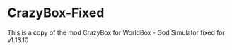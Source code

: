 # CrazyBox-Fixed
This is a copy of the mod CrazyBox for WorldBox - God Simulator fixed for v1.13.10
